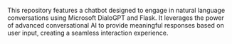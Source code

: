 This repository features a chatbot designed to engage in natural language conversations using Microsoft DialoGPT and Flask. It leverages the power of advanced conversational AI to provide meaningful responses based on user input, creating a seamless interaction experience.
